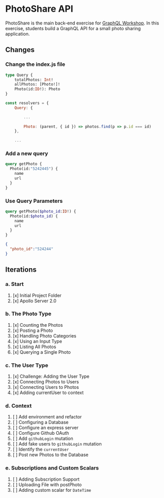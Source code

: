 PhotoShare API
===============
PhotoShare is the main back-end exercise for [GraphQL Workshop](https://www.graphqlworkshop.com). In this exercise, students build a GraphQL API for a small photo sharing application.

Changes
---------------

### Change the index.js file

```graphql
type Query {
    totalPhotos: Int!
    allPhotos: [Photo!]!
    Photo(id:ID!): Photo
}
```

```javascript
const resolvers = {
    Query: {

        ...
        
        Photo: (parent, { id }) => photos.find(p => p.id === id)
    },

    ...

```

### Add a new query 

```graphql
query getPhoto {
  Photo(id:"5242445") {
    name
    url
  }
}
```


### Use Query Parameters

```graphql
query getPhoto($photo_id:ID!) {
  Photo(id:$photo_id) {
    name
    url
  }
}
```

```json
{
  "photo_id":"524244"
}
```

Iterations
---------------

### a. Start

1. [x] Initial Project Folder
2. [x] Apollo Server 2.0

### b. The Photo Type

1. [x] Counting the Photos 
2. [x] Posting a Photo 
3. [x] Handling Photo Categories 
4. [x] Using an Input Type 
5. [x] Listing All Photos 
6. [x] Querying a Single Photo 

### c. The User Type

1. [x] Challenge: Adding the User Type
2. [x] Connecting Photos to Users
3. [x] Connecting Users to Photos
4. [x] Adding currentUser to context

### d. Context

1. [ ] Add environment and refactor
2. [ ] Configuring a Database
3. [ ] Configure an express server
4. [ ] Configure Github OAuth
5. [ ] Add `githubLogin` mutation
6. [ ] Add fake users to `githubLogin` mutation
7. [ ] Identify the `currentUser`
8. [ ] Post new Photos to the Database

### e. Subscriptions and Custom Scalars

1. [ ] Adding Subscription Support 
2. [ ] Uploading File with postPhoto 
3. [ ] Adding custom scalar for `DateTime`